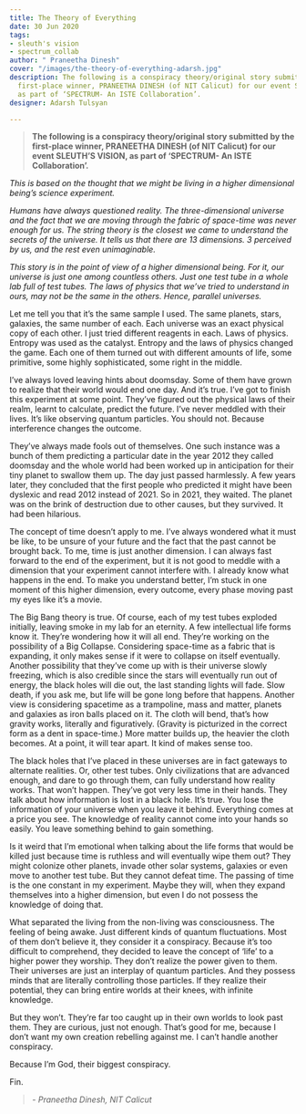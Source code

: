 ```yaml
---
title: The Theory of Everything
date: 30 Jun 2020
tags:
- sleuth's vision
- spectrum_collab
author: " Praneetha Dinesh"
cover: "/images/the-theory-of-everything-adarsh.jpg"
description: The following is a conspiracy theory/original story submitted by the
  first-place winner, PRANEETHA DINESH (of NIT Calicut) for our event SLEUTH’S VISION,
  as part of ‘SPECTRUM- An ISTE Collaboration’.
designer: Adarsh Tulsyan

---
```

> **The following is a conspiracy theory/original story submitted by the first-place winner, PRANEETHA DINESH (of NIT Calicut) for our event SLEUTH’S VISION, as part of ‘SPECTRUM- An ISTE Collaboration’.**

_This is based on the thought that we might be living in a higher dimensional being’s science experiment._

_Humans have always questioned reality. The three-dimensional universe and the fact that we are moving through the fabric of space-time was never enough for us. The string theory is the closest we came to understand the secrets of the universe. It tells us that there are 13 dimensions. 3 perceived by us, and the rest even unimaginable._

_This story is in the point of view of a higher dimensional being. For it, our universe is just one among countless others. Just one test tube in a whole lab full of test tubes. The laws of physics that we’ve tried to understand in ours, may not be the same in the others. Hence, parallel universes._

Let me tell you that it’s the same sample I used. The same planets, stars, galaxies, the same number of each. Each universe was an exact physical copy of each other. I just tried different reagents in each. Laws of physics. Entropy was used as the catalyst. Entropy and the laws of physics changed the game. Each one of them turned out with different amounts of life, some primitive, some highly sophisticated, some right in the middle.

I’ve always loved leaving hints about doomsday. Some of them have grown to realize that their world would end one day. And it’s true. I’ve got to finish this experiment at some point. They’ve figured out the physical laws of their realm, learnt to calculate, predict the future. I’ve never meddled with their lives. It’s like observing quantum particles. You should not. Because interference changes the outcome.

They’ve always made fools out of themselves. One such instance was a bunch of them predicting a particular date in the year 2012 they called doomsday and the whole world had been worked up in anticipation for their tiny planet to swallow them up. The day just passed harmlessly. A few years later, they concluded that the first people who predicted it might have been dyslexic and read 2012 instead of 2021. So in 2021, they waited. The planet was on the brink of destruction due to other causes, but they survived. It had been hilarious.

The concept of time doesn’t apply to me. I’ve always wondered what it must be like, to be unsure of your future and the fact that the past cannot be brought back. To me, time is just another dimension. I can always fast forward to the end of the experiment, but it is not good to meddle with a dimension that your experiment cannot interfere with. I already know what happens in the end. To make you understand better, I’m stuck in one moment of this higher dimension, every outcome, every phase moving past my eyes like it’s a movie.

The Big Bang theory is true. Of course, each of my test tubes exploded initially, leaving smoke in my lab for an eternity. A few intellectual life forms know it. They’re wondering how it will all end. They’re working on the possibility of a Big Collapse. Considering space-time as a fabric that is expanding, it only makes sense if it were to collapse on itself eventually. Another possibility that they’ve come up with is their universe slowly freezing, which is also credible since the stars will eventually run out of energy, the black holes will die out, the last standing lights will fade. Slow death, if you ask me, but life will be gone long before that happens. Another view is considering spacetime as a trampoline, mass and matter, planets and galaxies as iron balls placed on it. The cloth will bend, that’s how gravity works, literally and figuratively. (Gravity is picturized in the correct form as a dent in space-time.) More matter builds up, the heavier the cloth becomes. At a point, it will tear apart. It kind of makes sense too.

The black holes that I’ve placed in these universes are in fact gateways to alternate realities. Or, other test tubes. Only civilizations that are advanced enough, and dare to go through them, can fully understand how reality works. That won’t happen. They’ve got very less time in their hands. They talk about how information is lost in a black hole. It’s true. You lose the information of your universe when you leave it behind. Everything comes at a price you see. The knowledge of reality cannot come into your hands so easily. You leave something behind to gain something.

Is it weird that I’m emotional when talking about the life forms that would be killed just because time is ruthless and will eventually wipe them out? They might colonize other planets, invade other solar systems, galaxies or even move to another test tube. But they cannot defeat time. The passing of time is the one constant in my experiment. Maybe they will, when they expand themselves into a higher dimension, but even I do not possess the knowledge of doing that.

What separated the living from the non-living was consciousness. The feeling of being awake. Just different kinds of quantum fluctuations. Most of them don’t believe it, they consider it a conspiracy. Because it’s too difficult to comprehend, they decided to leave the concept of ‘life’ to a higher power they worship. They don’t realize the power given to them. Their universes are just an interplay of quantum particles. And they possess minds that are literally controlling those particles. If they realize their potential, they can bring entire worlds at their knees, with infinite knowledge.

But they won’t. They’re far too caught up in their own worlds to look past them. They are curious, just not enough. That’s good for me, because I don’t want my own creation rebelling against me. I can’t handle another conspiracy.

Because I’m God, their biggest conspiracy.

Fin.

> _- Praneetha Dinesh, NIT Calicut_